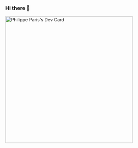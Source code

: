 ### Hi there 👋

<!--
**atonb6/atonb6** is a ✨ _special_ ✨ repository because its `README.md` (this file) appears on your GitHub profile.

Here are some ideas to get you started:

- 🔭 I’m currently working on ...
- 🌱 I’m currently learning ...
- 👯 I’m looking to collaborate on ...
- 🤔 I’m looking for help with ...
- 💬 Ask me about ...
- 📫 How to reach me: ...
- 😄 Pronouns: ...
- ⚡ Fun fact: ...
-->
<a href="https://app.daily.dev/atonb6"><img src="https://api.daily.dev/devcards/49c68aff35b34e13bf04e86f94374f1a.png?r=7ma" width="400" alt="Philippe Paris's Dev Card"/></a>
